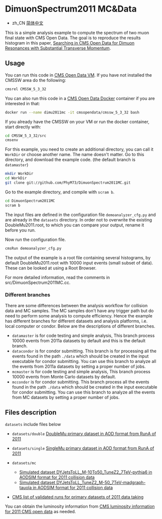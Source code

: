 # DimuonSpectrum2011 MC&Data

- zh_CN  [简体中文](https://github.com/PhyM73/DimuonSpectrum2011MC/blob/datamaster/README.zh_CN.md)

This is a simple analysis example to compute the spectrum of two muon final state with CMS Open Data. The goal is to reproduce the results histogram in this paper, [Searching in CMS Open Data for Dimuon Resonances with Substantial Transverse Momentum](https://arxiv.org/abs/1902.04222). 



## Usage

You can run this code in [CMS Open Data VM](http://opendata.web.cern.ch/VM/CMS/2010). If you have not installed the CMSSW area do the following:

```bash
cmsrel CMSSW_5_3_32
```

You can also run this code in a [CMS Open Data Docker](http://opendata.cern.ch/docs/cms-guide-docker) container if you are interested in that:

```bash
docker run --name dimu2011mc -it cmsopendata/cmssw_5_3_32 bash
```

If you already have the CMSSW on your VM or run the docker container, start directly with:

```bash
cd CMSSW_5_3_32/src
cmsenv
```

For this example, you need to create an additional directory, you can call it `WorkDir` or choose another name. The name doesn't matter.
Go to this directory, and download the example code. (the default branch is `datamaster`)

```bash
mkdir WorkDir
cd WorkDir
git clone git://github.com/PhyM73/DimuonSpectrum2011MC.git
```

Go to the example directory, and compile with `scram b`. 

```bash
cd DimuonSpectrum2011MC
scram b
```

The input files are defined in the configuration file `demoanalyzer_cfg.py` and are already in the `datasets` directory. In order not to overwrite the existing DoubleMu2011.root, to which you can compare your output, rename it before you run.

Now run the configuration file. 

```bash
cmsRun demoanalyzer_cfg.py
```

The output of the example is a root file containing several histograms, by default DoubleMu2011.root with 10000 input events (small subset of data). These can be looked at using a Root Browser.

For more detailed information, read the comments in src/DimuonSpectrum2011MC.cc.



### Different branches

There are some differences between the analysis workflow for collision data and MC samples. The MC samples don't have any trigger path but do need to perform some analysis to compute efficiency. Hence the example has different branches for different datasets and analysis platforms, i.e. local computer or condor. Below are the descriptions of different branches. 

- `datamaster` is for code testing and simple analysis, This branch process 10000 events from 2011a datasets by default and this is the default branch.
- `datacondor` is for condor submitting. This branch is for processing all the events found in the path `./data` which should be created in the input executable for condor submitting. You can use this branch to analyze all the events from 2011a datasets by setting a proper number of jobs.
- `mcmaster` is for code testing and simple analysis, This branch process 10000 events from Monte Carlo datasets by default.
- `mccondor` is for condor submitting. This branch process all the events found in the path `./data` which should be created in the input executable for condor submitting. You can use this branch to analyze all the events from MC datasets by setting a proper number of jobs.




## Files description

`datasets` include files below

- `datasets/double`  [DoubleMu primary dataset in AOD format from RunA of 2011](http://opendata.cern.ch/record/17)

- `datasets/single`  [SingleMu primary dataset in AOD format from RunA of 2011](http://opendata.cern.ch/record/32)
- `datasets/mc` 
   - [Simulated dataset DYJetsToLL_M-10To50_TuneZ2_7TeV-pythia6 in AODSIM format for 2011 collision data](http://opendata.cern.ch/record/1393) 
   - [Simulated dataset DYJetsToLL_TuneZ2_M-50_7TeV-madgraph-tauola in AODSIM format for 2011 collision data](http://opendata.cern.ch/record/1395)
- [CMS list of validated runs for primary datasets of 2011 data taking](http://opendata.cern.ch/record/1001)

You can obtain the luminosity information from [CMS luminosity information for 2011 CMS open data](http://opendata.cern.ch/record/1051) as needed.



